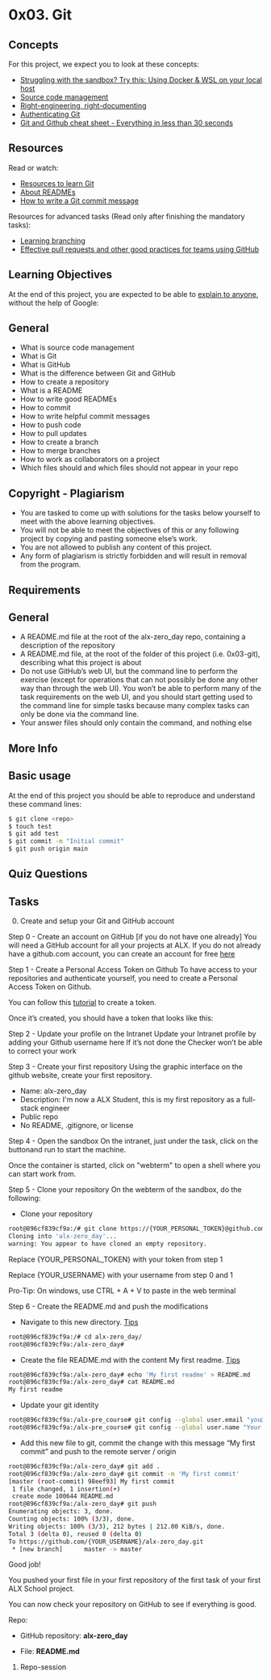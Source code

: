 # 0x03. Git

## Concepts

For this project, we expect you to look at these concepts:

+ [Struggling with the sandbox? Try this: Using Docker & WSL on your local host](https://savanna.alxafrica.com/concepts/100039)
+ [Source code management](https://savanna.alxafrica.com/concepts/22)
+ [Right-engineering, right-documenting](https://savanna.alxafrica.com/concepts/6)
+ [Authenticating Git](https://savanna.alxafrica.com/concepts/100035)
+ [Git and Github cheat sheet - Everything in less than 30 seconds](https://savanna.alxafrica.com/concepts/57)

## Resources

Read or watch:

+ [Resources to learn Git](savanna.alxafrica.com/rltoken/Nb6H8xkr1VBkKzpt_LdC9Q)
+ [About READMEs](https://docs.github.com/en/repositories/managing-your-repositorys-settings-and-features/customizing-your-repository/about-readmes)
+ [How to write a Git commit message](https://cbea.ms/git-commit)

Resources for advanced tasks (Read only after finishing the mandatory tasks):

+ [Learning branching](https://learngitbranching.js.org)
+ [Effective pull requests and other good practices for teams using GitHub](https://codeinthehole.com/tips/pull-requests-and-other-good-practices-for-teams-using-github)

## Learning Objectives

At the end of this project, you are expected to be able to [explain to anyone](https://fs.blog/feynman-technique), without the help of Google:

## General

+ What is source code management
+ What is Git
+ What is GitHub
+ What is the difference between Git and GitHub
+ How to create a repository
+ What is a README
+ How to write good READMEs
+ How to commit
+ How to write helpful commit messages
+ How to push code
+ How to pull updates
+ How to create a branch
+ How to merge branches
+ How to work as collaborators on a project
+ Which files should and which files should not appear in your repo

## Copyright - Plagiarism

+ You are tasked to come up with solutions for the tasks below yourself to meet with the above learning objectives.
+ You will not be able to meet the objectives of this or any following project by copying and pasting someone else’s work.
+ You are not allowed to publish any content of this project.
+ Any form of plagiarism is strictly forbidden and will result in removal from the program.

## Requirements

## General

+ A README.md file at the root of the alx-zero_day repo, containing a description of the repository
+ A README.md file, at the root of the folder of this project (i.e. 0x03-git), describing what this project is about
+ Do not use GitHub’s web UI, but the command line to perform the exercise (except for operations that can not possibly be done any other way than through the web UI). You won’t be able to perform many of the task requirements on the web UI, and you should start getting used to the command line for simple tasks because many complex tasks can only be done via the command line.
+ Your answer files should only contain the command, and nothing else

## More Info

## Basic usage

At the end of this project you should be able to reproduce and understand these command lines:

```bash
$ git clone <repo>
$ touch test
$ git add test
$ git commit -m "Initial commit"
$ git push origin main
```

## Quiz Questions


## Tasks

0. Create and setup your Git and GitHub account

Step 0 - Create an account on GitHub [if you do not have one already]
You will need a GitHub account for all your projects at ALX. If you do not already have a github.com account, you can create an account for free [here](https://github.com)

Step 1 - Create a Personal Access Token on Github
To have access to your repositories and authenticate yourself, you need to create a Personal Access Token on Github.

You can follow this [tutorial](https://docs.github.com/en/authentication/keeping-your-account-and-data-secure/managing-your-personal-access-tokens) to create a token.

Once it’s created, you should have a token that looks like this:

Step 2 - Update your profile on the Intranet
Update your Intranet profile by adding your Github username here
If it’s not done the Checker won’t be able to correct your work

Step 3 - Create your first repository
Using the graphic interface on the github website, create your first repository.

+ Name: alx-zero_day
+ Description: I'm now a ALX Student, this is my first repository as a full-stack engineer
+ Public repo
+ No README, .gitignore, or license

Step 4 - Open the sandbox
On the intranet, just under the task, click on the buttonand run to start the machine.

Once the container is started, click on "webterm" to open a shell where you can start work from.

Step 5 - Clone your repository
On the webterm of the sandbox, do the following:

+ Clone your repository

```bash
root@896cf839cf9a:/# git clone https://{YOUR_PERSONAL_TOKEN}@github.com/{YOUR_USERNAME}/alx-zero_day.git                
Cloning into 'alx-zero_day'...
warning: You appear to have cloned an empty repository. 
```

Replace {YOUR_PERSONAL_TOKEN} with your token from step 1

Replace {YOUR_USERNAME} with your username from step 0 and 1

Pro-Tip: On windows, use CTRL + A + V to paste in the web terminal

Step 6 - Create the README.md and push the modifications

+ Navigate to this new directory. [Tips](https://askubuntu.com/questions/232442/how-do-i-navigate-between-directories-in-terminal)

```bash
root@896cf839cf9a:/# cd alx-zero_day/
root@896cf839cf9a:/alx-zero_day#
```

+ Create the file README.md with the content My first readme. [Tips](https://forum.howtoforge.com/threads/echo-into-a-file.115)

```bash
root@896cf839cf9a:/alx-zero_day# echo 'My first readme' > README.md
root@896cf839cf9a:/alx-zero_day# cat README.md                                                                 
My first readme
```

+ Update your git identity

```bash
root@896cf839cf9a:/alx-pre_course# git config --global user.email "you@example.com"
root@896cf839cf9a:/alx-pre_course# git config --global user.name "Your Name"
```

+ Add this new file to git, commit the change with this message “My first commit” and push to the remote server / origin

```bash
root@896cf839cf9a:/alx-zero_day# git add .
root@896cf839cf9a:/alx-zero_day# git commit -m 'My first commit'
[master (root-commit) 98eef93] My first commit
 1 file changed, 1 insertion(+)
 create mode 100644 README.md
root@896cf839cf9a:/alx-zero_day# git push                                                                                           
Enumerating objects: 3, done.                                                                                                         
Counting objects: 100% (3/3), done.                                                                                                   
Writing objects: 100% (3/3), 212 bytes | 212.00 KiB/s, done.                                                                          
Total 3 (delta 0), reused 0 (delta 0)                                                                                                 
To https://github.com/{YOUR_USERNAME}/alx-zero_day.git                                                                                       
 * [new branch]      master -> master
```

Good job!

You pushed your first file in your first repository of the first task of your first ALX School project.

You can now check your repository on GitHub to see if everything is good.

Repo:

+ GitHub repository: **alx-zero_day**

+ File: **README.md**

1. Repo-session
